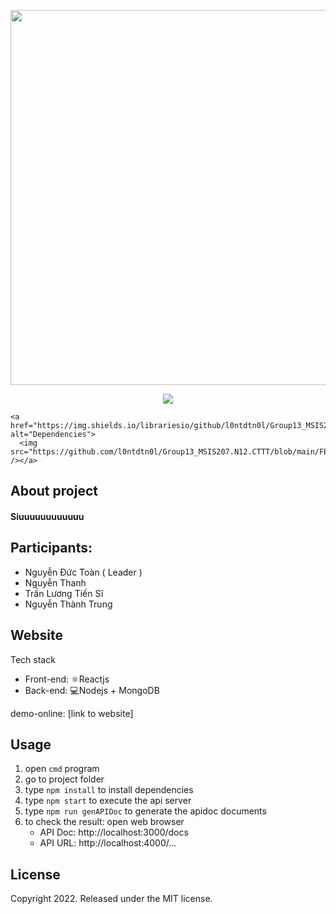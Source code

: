 
<p align="center">
  <img width="600" src="https://res.cloudinary.com/dxchkmler/image/upload/v1669827309/logo_mwaet4_rtfdjz.png">
</p>

<p align="center">
    <a href="https://github.com/badges/shields/graphs/contributors" alt="Contributors">
        <img src="https://github.com/l0ntdtn0l/Group13_MSIS207.N12.CTTT/graphs/contributors" /></a>
  
    <a href="https://img.shields.io/librariesio/github/l0ntdtn0l/Group13_MSIS207.N12.CTTT" alt="Dependencies">
      <img src="https://github.com/l0ntdtn0l/Group13_MSIS207.N12.CTTT/blob/main/FE/package.json" /></a>
</p>


## About project

#### Siuuuuuuuuuuuu

## Participants:

* Nguyễn Đức Toàn ( Leader )
* Nguyễn Thanh
* Trần Lương Tiến Sĩ
* Nguyễn Thành Trung

## Website

Tech stack
- Front-end: ⚛️Reactjs
- Back-end: 💻Nodejs + MongoDB

demo-online: [link to website]

## Usage

1. open ```cmd``` program
2. go to project folder
3. type ```npm install``` to install dependencies
4. type ```npm start``` to execute the api server
5. type ```npm run genAPIDoc``` to generate the apidoc documents
6. to check the result: open web browser
      + API Doc: http://localhost:3000/docs
      + API URL: http://localhost:4000/...

## License

Copyright 2022. Released under the MIT license.

